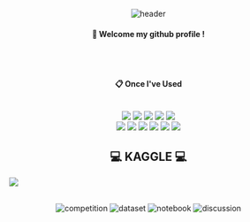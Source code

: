 <div align="center"> 

![header](https://capsule-render.vercel.app/api?type=Waving&color=000000&height=150&section=header&text=judaily&fontColor=ffffff&fontSize=60&animation=fadeIn&fontAlignY=35&desc=%20&descAlignY=62&descAlign=62)
  
####  :wave: Welcome my github profile !

  
 <br/>
 <br/>
  
####  :clipboard: Once I've Used 
  
 <br/>
  
<img src="https://img.shields.io/badge/JAVA-007396?style=for-the-badge&logo=Java&logoColor=white">
<img src="https://img.shields.io/badge/JavaScript-F7DF1E?style=for-the-badge&logo=JavaScript&logoColor=white">
<img src="https://img.shields.io/badge/Spring-6DB33F?style=for-the-badge&logo=Spring&logoColor=white">
<img src="https://img.shields.io/badge/HTML5-E34F26?style=for-the-badge&logo=HTML5&logoColor=white">
<img src="https://img.shields.io/badge/CSS3-1572B6?style=for-the-badge&logo=CSS3&logoColor=white"> <br>
<img src="https://img.shields.io/badge/MySQL-4479A1?style=for-the-badge&logo=MySQL&logoColor=white">
<img src="https://img.shields.io/badge/Oracle-F80000?style=for-the-badge&logo=Oracle&logoColor=white"> 
<img src="https://img.shields.io/badge/aws-232F3E?style=for-the-badge&logo=Amazon aws&logoColor=white">
<img src="https://img.shields.io/badge/Eclipse-2C2255?style=for-the-badge&logo=Eclipse%20IDE&logoColor=white">
<img src="https://img.shields.io/badge/github-181717?style=for-the-badge&logo=github&logoColor=white">
<img src="https://img.shields.io/badge/VSCode-007ACC?style=for-the-badge&logo=VisualStudioCode&logoColor=white">


## 💻 KAGGLE 💻

<div style="display:flex; flex-direction:row;">
    <a href="https://www.kaggle.com/juwonyeo">
        <img src="https://img.shields.io/badge/KAGGLE-E4405F?style=for-the-badge&logo=KAGGLE&logoColor=white"> 
    </a>
</div><br>


![competition](https://road-to-kaggle-grandmaster.vercel.app/api/badges/juwonyeo/competition)
![dataset](https://road-to-kaggle-grandmaster.vercel.app/api/badges/juwonyeo/dataset)
![notebook](https://road-to-kaggle-grandmaster.vercel.app/api/badges/juwonyeo/notebook)
![discussion](https://road-to-kaggle-grandmaster.vercel.app/api/badges/juwonyeo/discussion)





   <br/>
   <br/>
  <br/>
</div>


